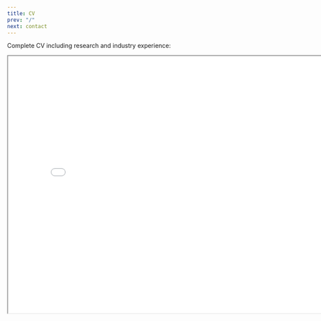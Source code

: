 ```yaml
---
title: CV
prev: "/"
next: contact
---
```


 <!-- <p>Open in viewer at <a href="/pdf/202112_CV.pdf">CV</a>.</p> -->
Complete CV including research and industry experience:  

 <iframe src="/pdf/202205_CV.pdf" height="600" width="800"></iframe>


